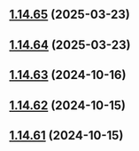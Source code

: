 ## [1.14.65](https://github.com/msobiecki/algorithm/compare/v1.14.64...v1.14.65) (2025-03-23)



## [1.14.64](https://github.com/msobiecki/algorithm/compare/v1.14.63...v1.14.64) (2025-03-23)



## [1.14.63](https://github.com/msobiecki/algorithm/compare/v1.14.62...v1.14.63) (2024-10-16)



## [1.14.62](https://github.com/msobiecki/algorithm/compare/v1.14.61...v1.14.62) (2024-10-15)



## [1.14.61](https://github.com/msobiecki/algorithm/compare/v1.14.60...v1.14.61) (2024-10-15)



